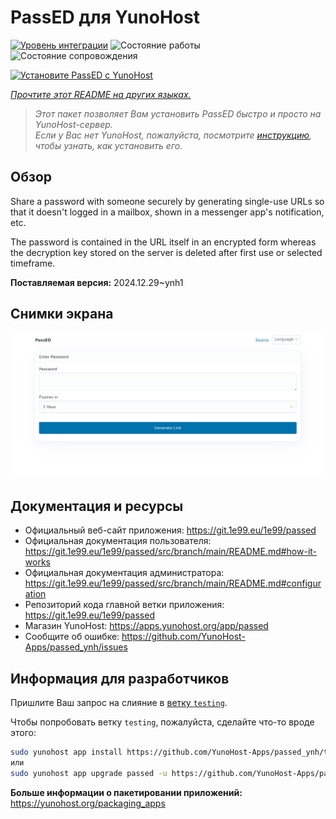 <!--
Важно: этот README был автоматически сгенерирован <https://github.com/YunoHost/apps/tree/master/tools/readme_generator>
Он НЕ ДОЛЖЕН редактироваться вручную.
-->

# PassED для YunoHost

[![Уровень интеграции](https://apps.yunohost.org/badge/integration/passed)](https://ci-apps.yunohost.org/ci/apps/passed/)
![Состояние работы](https://apps.yunohost.org/badge/state/passed)
![Состояние сопровождения](https://apps.yunohost.org/badge/maintained/passed)

[![Установите PassED с YunoHost](https://install-app.yunohost.org/install-with-yunohost.svg)](https://install-app.yunohost.org/?app=passed)

*[Прочтите этот README на других языках.](./ALL_README.md)*

> *Этот пакет позволяет Вам установить PassED быстро и просто на YunoHost-сервер.*  
> *Если у Вас нет YunoHost, пожалуйста, посмотрите [инструкцию](https://yunohost.org/install), чтобы узнать, как установить его.*

## Обзор

Share a password with someone securely by generating single-use URLs so that it doesn't logged in a mailbox, shown in a messenger app's notification, etc. 

The password is contained in the URL itself in an encrypted form whereas the decryption key stored on the server is deleted after first use or selected timeframe. 


**Поставляемая версия:** 2024.12.29~ynh1

## Снимки экрана

![Снимок экрана PassED](./doc/screenshots/passed_ynh.png)

## Документация и ресурсы

- Официальный веб-сайт приложения: <https://git.1e99.eu/1e99/passed>
- Официальная документация пользователя: <https://git.1e99.eu/1e99/passed/src/branch/main/README.md#how-it-works>
- Официальная документация администратора: <https://git.1e99.eu/1e99/passed/src/branch/main/README.md#configuration>
- Репозиторий кода главной ветки приложения: <https://git.1e99.eu/1e99/passed>
- Магазин YunoHost: <https://apps.yunohost.org/app/passed>
- Сообщите об ошибке: <https://github.com/YunoHost-Apps/passed_ynh/issues>

## Информация для разработчиков

Пришлите Ваш запрос на слияние в [ветку `testing`](https://github.com/YunoHost-Apps/passed_ynh/tree/testing).

Чтобы попробовать ветку `testing`, пожалуйста, сделайте что-то вроде этого:

```bash
sudo yunohost app install https://github.com/YunoHost-Apps/passed_ynh/tree/testing --debug
или
sudo yunohost app upgrade passed -u https://github.com/YunoHost-Apps/passed_ynh/tree/testing --debug
```

**Больше информации о пакетировании приложений:** <https://yunohost.org/packaging_apps>
